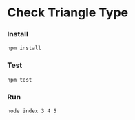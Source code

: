 # Check Triangle Type

### Install

```
npm install
```

### Test

```
npm test
```

### Run

```
node index 3 4 5
```
